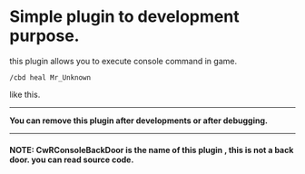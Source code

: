# Simple plugin to development purpose.

this plugin allows you to execute console command in game.

```
/cbd heal Mr_Unknown 
```

like this.

-----
**You can remove this plugin after developments or after debugging.**

----- 
#### NOTE: CwRConsoleBackDoor is the name of this plugin , this is not a back door. you can read source code.